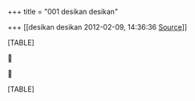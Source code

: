 +++
title = "001 desikan desikan"

+++
[[desikan desikan	2012-02-09, 14:36:36 [Source](https://groups.google.com/g/bvparishat/c/W-SHO1yDVyQ)]]



[TABLE]





[TABLE]

